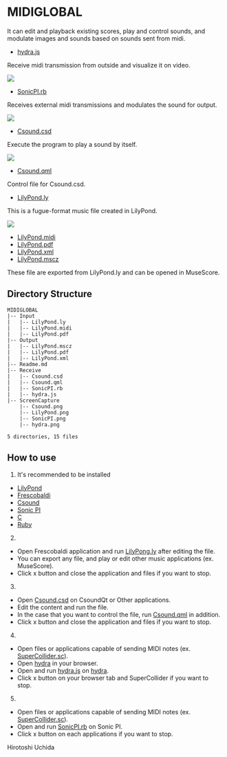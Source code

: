 # MIDIGLOBAL

It can edit and playback existing scores, play and control sounds, and modulate images and sounds based on sounds sent from midi.

* [hydra.js](https://uchida16104.github.io/SYNTHEGRATION/MIDIGLOBAL/Receive/hydra.js)

Receive midi transmission from outside and visualize it on video.

![](https://uchida16104.github.io/SYNTHEGRATION//MIDIGLOBAL/ScreenCapture/hydra.png)

* [SonicPI.rb](https://uchida16104.github.io/SYNTHEGRATION/MIDIGLOBAL/Receive/SonicPI.rb)

Receives external midi transmissions and modulates the sound for output.

![](https://uchida16104.github.io/SYNTHEGRATION//MIDIGLOBAL/ScreenCapture/SonicPI.png)

* [Csound.csd](https://uchida16104.github.io/SYNTHEGRATION/MIDIGLOBAL/Receive/Csound.csd)

Execute the program to play a sound by itself.

![](https://uchida16104.github.io/SYNTHEGRATION//MIDIGLOBAL/ScreenCapture/Csound.png)

* [Csound.qml](https://uchida16104.github.io/SYNTHEGRATION/MIDIGLOBAL/Receive/Csound.qml)

Control file for Csound.csd.

* [LilyPond.ly](https://uchida16104.github.io/SYNTHEGRATION/MIDIGLOBAL/Input/LilyPond.ly)

This is a fugue-format music file created in LilyPond.

![](https://uchida16104.github.io/SYNTHEGRATION//MIDIGLOBAL/ScreenCapture/LilyPond.png)

* [LilyPond.midi](https://uchida16104.github.io/SYNTHEGRATION/MIDIGLOBAL/Input/LilyPond.midi)
* [LilyPond.pdf](https://uchida16104.github.io/SYNTHEGRATION/MIDIGLOBAL/Output/LilyPond.pdf)
* [LilyPond.xml](https://uchida16104.github.io/SYNTHEGRATION/MIDIGLOBAL/Output/LilyPond.xml)
* [LilyPond.mscz](https://uchida16104.github.io/SYNTHEGRATION/MIDIGLOBAL/Output/LilyPond.mscz)

These file are exported from LilyPond.ly and can be opened in MuseScore.

## Directory Structure
```
MIDIGLOBAL
|-- Input
|   |-- LilyPond.ly
|   |-- LilyPond.midi
|   |-- LilyPond.pdf
|-- Output
|   |-- LilyPond.mscz
|   |-- LilyPond.pdf
|   |-- LilyPond.xml
|-- Readme.md
|-- Receive
|   |-- Csound.csd
|   |-- Csound.qml
|   |-- SonicPI.rb
|   |-- hydra.js
|-- ScreenCapture
    |-- Csound.png
    |-- LilyPond.png
    |-- SonicPI.png
    |-- hydra.png

5 directories, 15 files
```

## How to use
1. It's recommended to be installed
* [LilyPond](https://lilypond.org/download.html)
* [Frescobaldi](https://www.frescobaldi.org/download)
* [Csound](https://csound.com/download.html)
* [Sonic PI](https://sonic-pi.net/)
* [C](https://releases.llvm.org/download.html)
* [Ruby](https://www.ruby-lang.org/downloads/)

2.
* Open Frescobaldi application and run [LilyPong.ly](https://uchida16104.github.io/SYNTHEGRATION/MIDIGLOBAL/Input/LilyPond.ly) after editing the file.
* You can export any file, and play or edit other music applications (ex. MuseScore). 
* Click x button and close the application and files if you want to stop.
  
3.
* Open [Csound.csd](https://uchida16104.github.io/SYNTHEGRATION/MIDIGLOBAL/Receive/Csound.csd) on CsoundQt or Other applications.
* Edit the content and run the file.
* In the case that you want to control the file, run [Csound.qml](https://uchida16104.github.io/SYNTHEGRATION/MIDIGLOBAL/Receive/Csound.qml) in addition.
* Click x button and close the application
and files if you want to stop.

4.
* Open files or applications capable of sending MIDI notes (ex. [SuperCollider.sc](https://uchida16104.github.io/SYNTHEGRATION/PDCollider/Send/SuperCollider.sc)).
* Open [hydra](https://hydra.ojack.xyz) in your browser.
* Open and run [hydra.js](https://uchida16104.github.io/SYNTHEGRATION/MIDIGLOBAL/Receive/hydra.js) on [hydra](https://hydra.ojack.xyz).
* Click x button on your browser tab and SuperCollider if you want to stop.
  
5.
* Open files or applications capable of
sending MIDI notes (ex. [SuperCollider.sc](https://uchida16104.github.io/SYNTHEGRATION/PDCollider/Send/SuperCollider.sc)).
* Open and run [SonicPI.rb](https://uchida16104.github.io/SYNTHEGRATION/MIDIGLOBAL/Receive/SonicPI.rb) on Sonic PI.
* Click x button on each applications if you want to stop.


Hirotoshi Uchida
